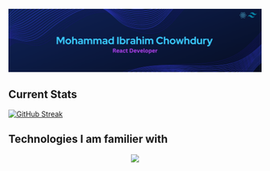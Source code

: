 

[![Profile Banner Image](https://raw.githubusercontent.com/ibrahim-dev313/ibrahim-dev313/main/assets/banner.png "Clickable profile banner image")](https://www.linkedin.com/in/ibrahim-dev313/)
## Current Stats
[![GitHub Streak](https://github-readme-streak-stats.herokuapp.com?user=ibrahim-dev313&theme=shades-of-purple&hide_border=true&border_radius=20&card_width=900&hide_current_streak=true)](https://git.io/streak-stats)
## Technologies I am familier with
<p align="center">
  <a href="https://skillicons.dev">
    <img src="https://skillicons.dev/icons?i=html,css,js,react,firebase,mongodb,expressjs,nodejs," />
  </a>
</p>
